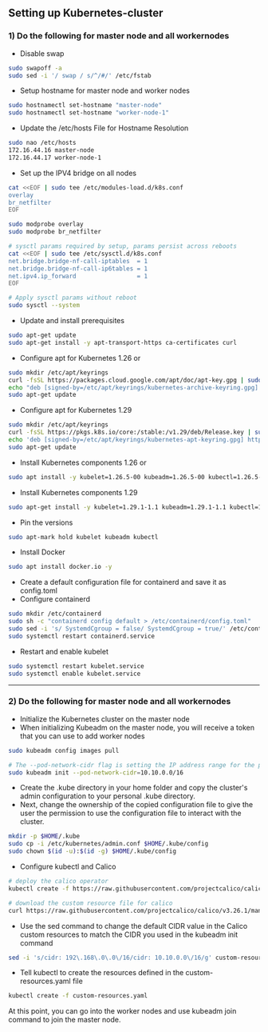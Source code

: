 ## Setting up Kubernetes-cluster
### 1) Do the following for master node and all workernodes

- Disable swap
```bash
sudo swapoff -a
sudo sed -i '/ swap / s/^/#/' /etc/fstab
```

- Setup hostname for master node and worker nodes
```bash
sudo hostnamectl set-hostname "master-node"
sudo hostnamectl set-hostname "worker-node-1"
```

- Update the /etc/hosts File for Hostname Resolution
```bash
sudo nao /etc/hosts
172.16.44.16 master-node
172.16.44.17 worker-node-1
```

- Set up the IPV4 bridge on all nodes
```bash
cat <<EOF | sudo tee /etc/modules-load.d/k8s.conf
overlay
br_netfilter
EOF

sudo modprobe overlay
sudo modprobe br_netfilter

# sysctl params required by setup, params persist across reboots
cat <<EOF | sudo tee /etc/sysctl.d/k8s.conf
net.bridge.bridge-nf-call-iptables  = 1
net.bridge.bridge-nf-call-ip6tables = 1
net.ipv4.ip_forward                 = 1
EOF

# Apply sysctl params without reboot
sudo sysctl --system
```

- Update and install prerequisites
```bash
sudo apt-get update
sudo apt-get install -y apt-transport-https ca-certificates curl
```

- Configure apt for Kubernetes 1.26 or 
```bash
sudo mkdir /etc/apt/keyrings
curl -fsSL https://packages.cloud.google.com/apt/doc/apt-key.gpg | sudo gpg --dearmor -o /etc/apt/keyrings/kubernetes-archive-keyring.gpg
echo "deb [signed-by=/etc/apt/keyrings/kubernetes-archive-keyring.gpg] https://apt.kubernetes.io/ kubernetes-xenial main" | sudo tee /etc/apt/sources.list.d/kubernetes.list
sudo apt-get update
```

- Configure apt for Kubernetes 1.29
```bash
sudo mkdir /etc/apt/keyrings
curl -fsSL https://pkgs.k8s.io/core:/stable:/v1.29/deb/Release.key | sudo gpg --dearmor -o /etc/apt/keyrings/kubernetes-apt-keyring.gpg
echo 'deb [signed-by=/etc/apt/keyrings/kubernetes-apt-keyring.gpg] https://pkgs.k8s.io/core:/stable:/v1.29/deb/ /' | sudo tee /etc/apt/sources.list.d/kubernetes.list
sudo apt-get update
```

- Install Kubernetes components 1.26 or 
```bash
sudo apt install -y kubelet=1.26.5-00 kubeadm=1.26.5-00 kubectl=1.26.5-00
```

- Install Kubernetes components 1.29
```bash
sudo apt-get install -y kubelet=1.29.1-1.1 kubeadm=1.29.1-1.1 kubectl=1.29.1-1.1
```

- Pin the versions
```bash
sudo apt-mark hold kubelet kubeadm kubectl
```

- Install Docker
```bash
sudo apt install docker.io -y
```

- Create a default configuration file for containerd and save it as config.toml
- Configure containerd
```bash
sudo mkdir /etc/containerd
sudo sh -c "containerd config default > /etc/containerd/config.toml"
sudo sed -i 's/ SystemdCgroup = false/ SystemdCgroup = true/' /etc/containerd/config.toml
sudo systemctl restart containerd.service
```

- Restart and enable kubelet
```bash
sudo systemctl restart kubelet.service
sudo systemctl enable kubelet.service
```

------------------------------------------------------------------------------------------------------------

### 2) Do the following for master node and all workernodes
- Initialize the Kubernetes cluster on the master node
- When initializing Kubeadm on the master node, you will receive a token that you can use to add worker nodes
```bash
sudo kubeadm config images pull

# The --pod-network-cidr flag is setting the IP address range for the pod network
sudo kubeadm init --pod-network-cidr=10.10.0.0/16
```

- Create the .kube directory in your home folder and copy the cluster's admin configuration to your personal .kube directory.
- Next, change the ownership of the copied configuration file to give the user the permission to use the configuration file to interact with the cluster.
```bash
mkdir -p $HOME/.kube
sudo cp -i /etc/kubernetes/admin.conf $HOME/.kube/config
sudo chown $(id -u):$(id -g) $HOME/.kube/config
```

- Configure kubectl and Calico
```bash
# deploy the calico operator
kubectl create -f https://raw.githubusercontent.com/projectcalico/calico/v3.26.1/manifests/tigera-operator.yaml

# download the custom resource file for calico
curl https://raw.githubusercontent.com/projectcalico/calico/v3.26.1/manifests/custom-resources.yaml -O
```

- Use the sed command to change the default CIDR value in the Calico custom resources to match the CIDR you used in the kubeadm init command
```bash
sed -i 's/cidr: 192\.168\.0\.0\/16/cidr: 10.10.0.0\/16/g' custom-resources.yaml
```

- Tell kubectl to create the resources defined in the custom-resources.yaml file
```bash
kubectl create -f custom-resources.yaml
```

At this point, you can go into the worker nodes and use kubeadm join command to join the master node.

